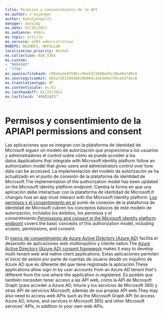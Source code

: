 ```yaml
---
title: Permisos y consentimiento de la API
ms.author: v-aiyengar
author: AshaIyengar21
manager: dansimp
ms.date: 01/25/2021
ms.audience: Admin
ms.topic: article
ms.service: o365-administration
ROBOTS: NOINDEX, NOFOLLOW
localization_priority: Normal
ms.collection: Adm_O365
ms.custom:
- "9004343"
- "7756"
ms.openlocfilehash: c99e5e2e8fb9bcc88e5221890ed9c28ed9e7d0c8
ms.sourcegitcommit: 605a73b159d30634b064c1b63b0e734ceb3fdec8
ms.translationtype: MT
ms.contentlocale: es-ES
ms.lasthandoff: 01/25/2021
ms.locfileid: "49951923"
---
```

# <a name="api-permissions-and-consent"></a><span data-ttu-id="94948-102">Permisos y consentimiento de la API</span><span class="sxs-lookup"><span data-stu-id="94948-102">API permissions and consent</span></span>

<span data-ttu-id="94948-103">Las aplicaciones que se integran con la plataforma de identidad de Microsoft siguen un modelo de autorización que proporciona a los usuarios y administradores el control sobre cómo se puede acceder a los datos.</span><span class="sxs-lookup"><span data-stu-id="94948-103">Applications that integrate with Microsoft identity platform follow an authorization model that gives users and administrators control over how data can be accessed.</span></span> <span data-ttu-id="94948-104">La implementación del modelo de autorización se ha actualizado en el punto de conexión de la plataforma de identidad de Microsoft.</span><span class="sxs-lookup"><span data-stu-id="94948-104">The implementation of the authorization model has been updated on the Microsoft identity platform endpoint.</span></span> <span data-ttu-id="94948-105">Cambia la forma en que una aplicación debe interactuar con la plataforma de identidad de Microsoft.</span><span class="sxs-lookup"><span data-stu-id="94948-105">It changes how an app must interact with the Microsoft identity platform.</span></span> <span data-ttu-id="94948-106">[Los permisos y el consentimiento en el](https://docs.microsoft.com/azure/active-directory/develop/v2-permissions-and-consent) punto de conexión de la plataforma de identidad de Microsoft cubren los conceptos básicos de este modelo de autorización, incluidos los ámbitos, los permisos y el consentimiento.</span><span class="sxs-lookup"><span data-stu-id="94948-106">[Permissions and consent in the Microsoft identity platform endpoint](https://docs.microsoft.com/azure/active-directory/develop/v2-permissions-and-consent) covers the basic concepts of this authorization model, including scopes, permissions, and consent.</span></span>

<span data-ttu-id="94948-107">El [marco de consentimiento de Azure Active Directory (Azure AD)](https://docs.microsoft.com/azure/active-directory/develop/consent-framework) facilita el desarrollo de aplicaciones web multiinquilino y cliente nativo.</span><span class="sxs-lookup"><span data-stu-id="94948-107">The [Azure Active Directory (Azure AD) consent framework](https://docs.microsoft.com/azure/active-directory/develop/consent-framework) makes it easy to develop multi-tenant web and native client applications.</span></span> <span data-ttu-id="94948-108">Estas aplicaciones permiten el inicio de sesión por parte de cuentas de usuario desde un inquilino de Azure AD que es diferente del que tiene registrada la aplicación.</span><span class="sxs-lookup"><span data-stu-id="94948-108">These applications allow sign-in by user accounts from an Azure AD tenant that's different from the one where the application is registered.</span></span> <span data-ttu-id="94948-109">Es posible que también necesiten tener acceso a las API web, como la API de Microsoft Graph (para acceder a Azure AD, Intune y los servicios de Microsoft 365) y otras API de servicios Microsoft, además de sus propias API web.</span><span class="sxs-lookup"><span data-stu-id="94948-109">They may also need to access web APIs such as the Microsoft Graph API (to access Azure AD, Intune, and services in Microsoft 365) and other Microsoft services' APIs, in addition to your own web APIs.</span></span>

